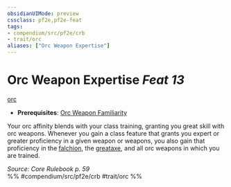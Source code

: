```yaml
---
obsidianUIMode: preview
cssclass: pf2e,pf2e-feat
tags:
- compendium/src/pf2e/crb
- trait/orc
aliases: ["Orc Weapon Expertise"]
---
```

# Orc Weapon Expertise  *Feat 13*  
[orc](orc.md "Orc Ancestry & Heritage Trait")  

- **Prerequisites**: [Orc Weapon Familiarity](orc-weapon-familiarity.md)

Your orc affinity blends with your class training, granting you great skill with orc weapons. Whenever you gain a class feature that grants you expert or greater proficiency in a given weapon or weapons, you also gain that proficiency in the [falchion](falchion.md), the [greataxe](greataxe.md), and all orc weapons in which you are trained.

*Source: Core Rulebook p. 59*  
%% #compendium/src/pf2e/crb #trait/orc %%